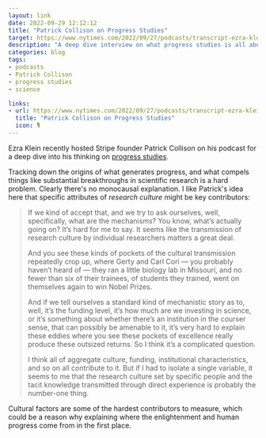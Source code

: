 ```yaml
---
layout: link
date: 2022-09-29 12:12:12
title: "Patrick Collison on Progress Studies"
target: https://www.nytimes.com/2022/09/27/podcasts/transcript-ezra-klein-interviews-patrick-collison.html
description: "A deep dive interview on what progress studies is all about."
categories: blog
tags:
- podcasts
- Patrick Collison
- progress studies
- science

links:
- url: https://www.nytimes.com/2022/09/27/podcasts/transcript-ezra-klein-interviews-patrick-collison.html
  title: "Patrick Collison on Progress Studies"
  icon: 🎙
---
```


Ezra Klein recently hosted Stripe founder Patrick Collison on his podcast for a deep dive into his thinking on [progress studies](/post/progress-is-not-automatic/ "Progress is Not Automatic").

Tracking down the origins of what generates progress, and what compels things like substantial breakthroughs in scientific research is a hard problem. Clearly there's no monocausal explanation. I like Patrick's idea here that specific attributes of *research culture* might be key contributors:
 
> If we kind of accept that, and we try to ask ourselves, well, specifically, what are the mechanisms? You know, what’s actually going on? It’s hard for me to say. It seems like the transmission of research culture by individual researchers matters a great deal.
>
> And you see these kinds of pockets of the cultural transmission repeatedly crop up, where Gerty and Carl Cori — you probably haven’t heard of — they ran a little biology lab in Missouri, and no fewer than six of their trainees, of students they trained, went on themselves again to win Nobel Prizes.
>
> And if we tell ourselves a standard kind of mechanistic story as to, well, it’s the funding level, it’s how much are we investing in science, or it’s something about whether there’s an institution in the courser sense, that can possibly be amenable to it, it’s very hard to explain these eddies where you see these pockets of excellence really produce these outsized returns. So I think it’s a complicated question.
>
> I think all of aggregate culture, funding, institutional characteristics, and so on all contribute to it. But if I had to isolate a single variable, it seems to me that the research culture set by specific people and the tacit knowledge transmitted through direct experience is probably the number-one thing.

Cultural factors are some of the hardest contributors to measure, which could be a reason why explaining where the enlightenment and human progress come from in the first place.
